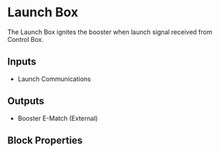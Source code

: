 Launch Box
===========
<!-- Block Definition -->
The Launch Box ignites the booster when launch signal received from Control Box.

Inputs
--------
- Launch Communications

Outputs
---------
- Booster E-Match (External)

Block Properties
---------------------------
